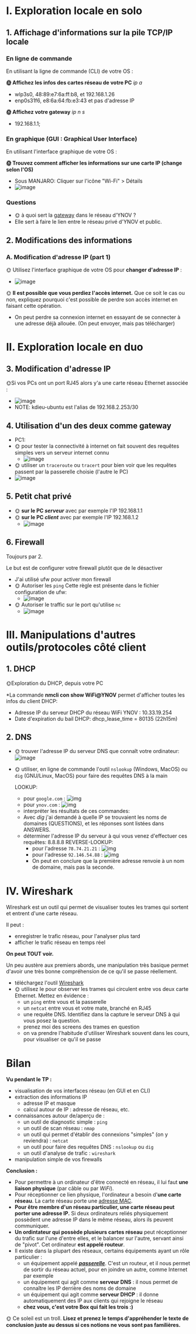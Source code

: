 # I. Exploration locale en solo

## 1. Affichage d'informations sur la pile TCP/IP locale

### En ligne de commande

En utilisant la ligne de commande (CLI) de votre OS :

**🌞 Affichez les infos des cartes réseau de votre PC**
*ip a*

- wlp3s0, 48:89:e7:6a:ff:b8, et 192.168.1.26
- enp0s31f6, e8:6a:64:fb:e3:43 et pas d'adresse IP

**🌞 Affichez votre gateway**
*ip n s*

- 192.168.1.1; 
### En graphique (GUI : Graphical User Interface)

En utilisant l'interface graphique de votre OS :  

**🌞 Trouvez comment afficher les informations sur une carte IP (change selon l'OS)**

- Sous MANJARO: Cliquer sur l'icône "Wi-Fi" > Détails
- ![image](Images/config2.png)


### Questions

- 🌞 à quoi sert la [gateway](../../cours/lexique/README.md#passerelle-ou-gateway) dans le réseau d'YNOV ?
- Elle sert à faire le lien entre le réseau privé d'YNOV et public.

## 2. Modifications des informations

### A. Modification d'adresse IP (part 1)  

🌞 Utilisez l'interface graphique de votre OS pour **changer d'adresse IP** :

- ![image](Images/changementip.png)

🌞 **Il est possible que vous perdiez l'accès internet.** Que ce soit le cas ou non, expliquez pourquoi c'est possible de perdre son accès internet en faisant cette opération.
- On peut perdre sa connexion internet en essayant de se connecter à une adresse déjà allouée. (On peut envoyer, mais pas télécharger)

# II. Exploration locale en duo


## 3. Modification d'adresse IP

🌞Si vos PCs ont un port RJ45 alors y'a une carte réseau Ethernet associée :

- ![image](Images/arpping.png)
- NOTE: kdieu-ubuntu est l'alias de 192.168.2.253/30

## 4. Utilisation d'un des deux comme gateway
- PC1: 
- 🌞 pour tester la connectivité à internet on fait souvent des requêtes simples vers un serveur internet connu
  - ![image](Images/ping.png)
- 🌞 utiliser un `traceroute` ou `tracert` pour bien voir que les requêtes passent par la passerelle choisie (l'autre le PC)
- ![image](Images/traceroute.png)

## 5. Petit chat privé



- 🌞 **sur le PC *serveur*** avec par exemple l'IP 192.168.1.1
- 🌞 **sur le PC *client*** avec par exemple l'IP 192.168.1.2
  - ![image](Images/netcat1.png)

## 6. Firewall

Toujours par 2.

Le but est de configurer votre firewall plutôt que de le désactiver

- J'ai utilisé ufw pour activer mon firewall
- 🌞 Autoriser les `ping`
  Cette règle est présente dans le fichier configuration de ufw:
  - ![image](Images/allowping.png)
- 🌞 Autoriser le traffic sur le port qu'utilise `nc`
  - ![image](Images/firewall.png)
  
# III. Manipulations d'autres outils/protocoles côté client

## 1. DHCP

🌞Exploration du DHCP, depuis votre PC

*La commande **nmcli con show WiFi@YNOV** permet d'afficher toutes les infos du client DHCP:

- Adresse IP du serveur DHCP du réseau WiFi YNOV : 10.33.19.254
- Date d'expiration du bail DHCP: dhcp_lease_time = 80135 (22h15m)

## 2. DNS

- 🌞 trouver l'adresse IP du serveur DNS que connaît votre ordinateur:
![image](Images/dns.png)

- 🌞 utiliser, en ligne de commande l'outil `nslookup` (Windows, MacOS) ou `dig` (GNU/Linux, MacOS) pour faire des requêtes DNS à la main

  LOOKUP:
    - pour `google.com` : ![img](Images/dig1.png)
    - pour `ynov.com` : ![img](Images/dig2.png)
    - interpréter les résultats de ces commandes:
    - Avec *dig* j'ai demandé à quelle IP se trouvaient les noms de domaines (QUESTIONS), et les réponses sont listées dans ANSWERS.
  - déterminer l'adresse IP du serveur à qui vous venez d'effectuer ces requêtes: 8.8.8.8
  REVERSE-LOOKUP:
    - pour l'adresse `78.74.21.21` : ![img](Images/dig5.png)
    - pour l'adresse `92.146.54.88` : ![img](Images/dig6.png)
    - On peut en conclure que la première adresse renvoie à un nom de domaine, mais pas la seconde.

# IV. Wireshark

Wireshark est un outil qui permet de visualiser toutes les trames qui sortent et entrent d'une carte réseau.

Il peut :

- enregistrer le trafic réseau, pour l'analyser plus tard
- afficher le trafic réseau en temps réel

**On peut TOUT voir.**

Un peu austère aux premiers abords, une manipulation très basique permet d'avoir une très bonne compréhension de ce qu'il se passe réellement.

- téléchargez l'outil [Wireshark](https://www.wireshark.org/)
- 🌞 utilisez le pour observer les trames qui circulent entre vos deux carte Ethernet. Mettez en évidence :
  - un `ping` entre vous et la passerelle
  - un `netcat` entre vous et votre mate, branché en RJ45
  - une requête DNS. Identifiez dans la capture le serveur DNS à qui vous posez la question.
  - prenez moi des screens des trames en question
  - on va prendre l'habitude d'utiliser Wireshark souvent dans les cours, pour visualiser ce qu'il se passe

# Bilan

**Vu pendant le TP :**

- visualisation de vos interfaces réseau (en GUI et en CLI)
- extraction des informations IP
  - adresse IP et masque
  - calcul autour de IP : adresse de réseau, etc.
- connaissances autour de/aperçu de :
  - un outil de diagnostic simple : `ping`
  - un outil de scan réseau : `nmap`
  - un outil qui permet d'établir des connexions "simples" (on y reviendra) : `netcat`
  - un outil pour faire des requêtes DNS : `nslookup` ou `dig`
  - un outil d'analyse de trafic : `wireshark`
- manipulation simple de vos firewalls

**Conclusion :**

- Pour permettre à un ordinateur d'être connecté en réseau, il lui faut **une liaison physique** (par câble ou par *WiFi*).  
- Pour réceptionner ce lien physique, l'ordinateur a besoin d'**une carte réseau**. La carte réseau porte une [adresse MAC](../../cours/lexique/README.md#mac-media-access-control).  
- **Pour être membre d'un réseau particulier, une carte réseau peut porter une adresse IP.**
Si deux ordinateurs reliés physiquement possèdent une adresse IP dans le même réseau, alors ils peuvent communiquer.  
- **Un ordintateur qui possède plusieurs cartes réseau** peut réceptionner du trafic sur l'une d'entre elles, et le balancer sur l'autre, servant ainsi de "pivot". Cet ordinateur **est appelé routeur**.
- Il existe dans la plupart des réseaux, certains équipements ayant un rôle particulier :
  - un équipement appelé **[*passerelle*](../../cours/lexique/README.md#passerelle-ou-gateway)**. C'est un routeur, et il nous permet de sortir du réseau actuel, pour en joindre un autre, comme Internet par exemple
  - un équipement qui agit comme **serveur DNS** : il nous permet de connaître les IP derrière des noms de domaine
  - un équipement qui agit comme **serveur DHCP** : il donne automatiquement des IP aux clients qui rejoigne le réseau
  - **chez vous, c'est votre Box qui fait les trois :)**

🌞 Ce soleil est un troll. **Lisez et prenez le temps d'appréhender le texte de conclusion juste au dessus si ces notions ne vous sont pas familières.**
